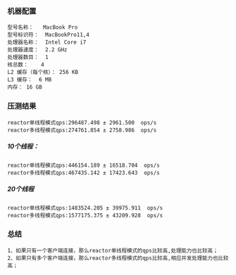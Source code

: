 ### 机器配置
```text
型号名称：	MacBook Pro
型号标识符：	MacBookPro11,4
处理器名称：	Intel Core i7
处理器速度：	2.2 GHz
处理器数目：	1
核总数：	4
L2 缓存（每个核）：	256 KB
L3 缓存：	6 MB
内存：	16 GB
```

### 压测结果
```text
reactor单线程模式qps:296487.498 ± 2961.500  ops/s
reactor多线程模式qps:274761.854 ± 2758.986  ops/s
```


##### 10个线程：
```text
reactor单线程模式qps:446154.189 ± 16518.704  ops/s
reactor多线程模式qps:467435.142 ± 17423.643  ops/s
```


##### 20个线程
```text
reactor单线程模式qps:1483524.205 ± 39975.911  ops/s
reactor多线程模式qps:1577175.375 ± 43209.928  ops/s
```

### 总结
```text
1、如果只有一个客户端连接，那么reactor单线程模式的qps比较高,处理能力也比较高；
2、如果只有多个客户端连接，那么reactor多线程模式的qps比较高,相应并发处理能力也比较高；
```
